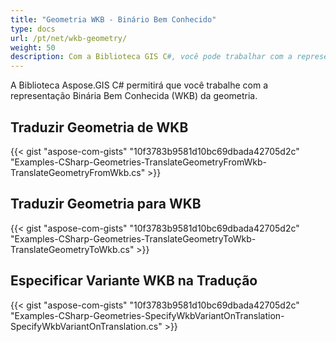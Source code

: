 ```yaml
---
title: "Geometria WKB - Binário Bem Conhecido"
type: docs
url: /pt/net/wkb-geometry/
weight: 50
description: Com a Biblioteca GIS C#, você pode trabalhar com a representação Binária Bem Conhecida (WKB) da geometria e traduzi-la de ou para WKB.
---
```


A Biblioteca Aspose.GIS C# permitirá que você trabalhe com a representação Binária Bem Conhecida (WKB) da geometria.

## **Traduzir Geometria de WKB**
{{< gist "aspose-com-gists" "10f3783b9581d10bc69dbada42705d2c" "Examples-CSharp-Geometries-TranslateGeometryFromWkb-TranslateGeometryFromWkb.cs" >}}
## **Traduzir Geometria para WKB**
{{< gist "aspose-com-gists" "10f3783b9581d10bc69dbada42705d2c" "Examples-CSharp-Geometries-TranslateGeometryToWkb-TranslateGeometryToWkb.cs" >}}
## **Especificar Variante WKB na Tradução**
{{< gist "aspose-com-gists" "10f3783b9581d10bc69dbada42705d2c" "Examples-CSharp-Geometries-SpecifyWkbVariantOnTranslation-SpecifyWkbVariantOnTranslation.cs" >}}
